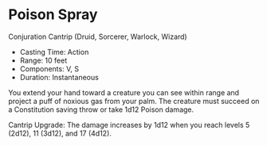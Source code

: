 # Poison Spray
Conjuration Cantrip (Druid, Sorcerer, Warlock, Wizard)

- Casting Time: Action
- Range: 10 feet
- Components: V, S
- Duration: Instantaneous

You extend your hand toward a creature you can see within range and project a puff of noxious gas from your palm. The creature must succeed on a Constitution saving throw or take 1d12 Poison damage.

Cantrip Upgrade: The damage increases by 1d12 when you reach levels 5 (2d12), 11 (3d12), and 17 (4d12).
